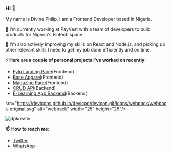 ### Hi 👋
My name is Divine Philip. I am a Frontend Developer based in Nigeria.<br>

🔭 I’m currently working at PayVest with a team of developers to build products for Nigeria's Fintech space.

🌱 I'm also actively improving my skills on React and Node.js, and picking up other relevant skills I need to get my job done efficiently and on time.

**⚡ Here are a couple of personal projects I've worked on recently:**<br>
- [Fylo Landing Page](https://github.com/dpkreativ/fylo)(Frontend)<br>
- [Base Apparel](https://github.com/dpkreativ/base-apparel)(Frontend)<br>
- [Magazine Page](https://github.com/dpkreativ/magazine-page)(Frontend)<br>
- [CRUD API](https://github.com/dpkreativ/crud-app-api)(Backend)<br>
- [E-Learning App Backend](https://github.com/dpkreativ/e-learning-app)(Backend)

src="https://devicons.github.io/devicon/devicon.git/icons/webpack/webpack-original.svg" alt="webpack" width="25" height="25"/></p><p><img align="center" src="https://github-readme-stats.vercel.app/api/top-langs/?username=dpkreativ&layout=compact&hide=html" alt="dpkreativ" /></p>


**📫 How to reach me:**<br>
- [Twitter](https://twitter.com/dpkreativ)<br>
- [WhatsApp](https://wa.me/2349021824073)
<!--
**dpkreativ/dpkreativ** is a ✨ _special_ ✨ repository because its `README.md` (this file) appears on your GitHub profile.

Here are some ideas to get you started:

- 🔭 I’m currently working on ...
- 🌱 I’m currently learning ...
- 👯 I’m looking to collaborate on ...
- 🤔 I’m looking for help with ...
- 💬 Ask me about ...
- 📫 How to reach me: ...
- 😄 Pronouns: ...
- ⚡ Fun fact: ...
-->

